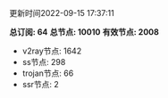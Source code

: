 更新时间2022-09-15 17:37:11

**总订阅: 64**
**总节点: 10010**
**有效节点: 2008**
- v2ray节点: 1642
- ss节点: 298
- trojan节点: 66
- ssr节点: 2
